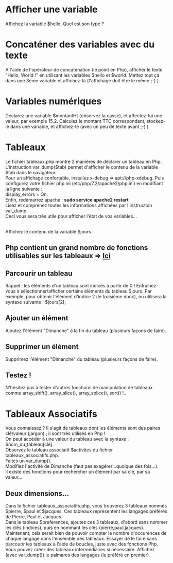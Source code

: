 # Afficher une variable
Affichez la variable $hello.
Quel est son type ?

# Concaténer des variables avec du texte
A l'aide de l'opérateur de concaténation (le point en Php), afficher le texte "Hello, World !" en utilisant les variables $hello et $world.
Mettez tout ça dans une 3ème variable et affichez-là (l'affichage doit être le même ;-) ). 

# Variables numériques
Déclarez une variable $montantHt (observez la casse), et affectez-lui une valeur, par exemple 15.2.
Calculez le montant TTC correspondant, stockez-le dans une variable, et affichez-le (avec un peu de texte avant ;-) ).

# Tableaux
Le fichier tableaux.php montre 2 manières de déclarer un tableau en Php.<br>
L'instruction var_dump($tab) permet d'afficher le contenu de la variable $tab dans le navigateur.<br>
Pour un affichage confortable, installez x-debug => apt://php-xdebug. Puis configurez votre fichier php.ini (etc/php/7.2/apache2/php.ini) en modifiant la ligne suivante :<br>
display_errors = On.<br>Enfin, redémarrez apache : <b>sudo service apache2 restart</b><br>
Lisez et comprenez toutes les informations affichées par l'instruction var_dump.<br>
Ceci vous sera très utile pour afficher l'état de vos variables...<br>

<br>Affichez le contenu de la variable $jours

## Php contient un grand nombre de fonctions utilisables sur les tableaux => <a href="http://php.net/manual/fr/ref.array.php">Ici</a>

## Parcourir un tableau
Rappel : les éléments d'un tableau sont indicés à partir de 0 !
Entraînez-vous à sélectionner/afficher certains éléments du tableau $jours. Par exemple, pour obtenir l'élément d'indice 2 (le troisième donc), on utilisera la syntaxe suivante : $jours[2];<br>
## Ajouter un élément
Ajoutez l'élément "Dimanche" à la fin du tableau (plusieurs façons de faire).
## Supprimer un élément
Supprimez l'élément "Dimanche" du tableau (plusieurs façons de faire).
## Testez !
N'hésitez pas à tester d'autres fonctions de manipulation de tableaux comme array_shift(), array_slice(), array_splice(), sort() !..

# Tableaux Associatifs
Vous connaissez ? Il s'agit de tableaux dont les éléments sont des paires clé/valeur (jargon) ; il sont très utilisés en Php !<br>
On peut accéder à une valeur du tableau avec la syntaxe : $nom_du_tableau[clé].<br>
Observez le tableau associatif $activites du fichier tableaux_associatifs.php.<br>
Faites un var_dump().<br>
Modifiez l'activité de Dimanche (faut pas exagérer!..quoique des fois...).<br>
Il existe des fonctions pour rechercher un élément par sa clé, par sa valeur...<br>

## Deux dimensions...
Dans le fichier tableaux_associatifs.php, vous trouverez 3 tableaux nommés $pierre, $paul et $jacques. Ces tableaux représentent les langages préférés de Pierre, Paul et Jacques.<br>
Dans le tableau $preferences, ajoutez ces 3 tableaux, d'abord sans nommer les clés (indices), puis en nommant les clés (pierre,paul,jacques).<br>
Maintenant, cela serait bien de pouvoir compter le nombre d'occurences de chaque langage dans l'ensemble des tableaux. Essayer de le faire sans parcourir les tableaux à l'aide de boucles, juste avec des fonctions Php. Vous pouvez créer des tableaux intermédiaires si nécessaire. Affichez (avec var_dump()) le palmares des langages (le préféré en premier)<br>
